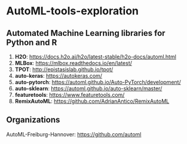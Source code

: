 # AutoML-tools-exploration

## Automated Machine Learning libraries for Python and R

1. **H2O**: https://docs.h2o.ai/h2o/latest-stable/h2o-docs/automl.html
2. **MLBox**: https://mlbox.readthedocs.io/en/latest/
3. **TPOT**: http://epistasislab.github.io/tpot/
4. **auto-keras**: https://autokeras.com/
5. **auto-pytorch**: https://automl.github.io/Auto-PyTorch/development/
6. **auto-sklearn**: https://automl.github.io/auto-sklearn/master/
7. **featuretools**: https://www.featuretools.com/
8. **RemixAutoML**: https://github.com/AdrianAntico/RemixAutoML


## Organizations

AutoML-Freiburg-Hannover: https://github.com/automl
